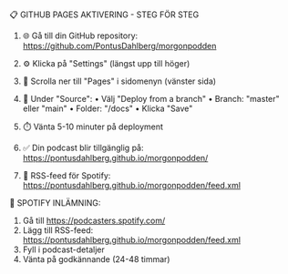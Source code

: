
📋 GITHUB PAGES AKTIVERING - STEG FÖR STEG

1. 🌐 Gå till din GitHub repository:
   https://github.com/PontusDahlberg/morgonpodden

2. ⚙️  Klicka på "Settings" (längst upp till höger)

3. 📄 Scrolla ner till "Pages" i sidomenyn (vänster sida)

4. 🔧 Under "Source":
   • Välj "Deploy from a branch"
   • Branch: "master" eller "main"
   • Folder: "/docs"
   • Klicka "Save"

5. ⏱️  Vänta 5-10 minuter på deployment

6. ✅ Din podcast blir tillgänglig på:
   https://pontusdahlberg.github.io/morgonpodden/

7. 🎯 RSS-feed för Spotify:
   https://pontusdahlberg.github.io/morgonpodden/feed.xml

🎉 SPOTIFY INLÄMNING:
1. Gå till https://podcasters.spotify.com/
2. Lägg till RSS-feed: https://pontusdahlberg.github.io/morgonpodden/feed.xml
3. Fyll i podcast-detaljer
4. Vänta på godkännande (24-48 timmar)
